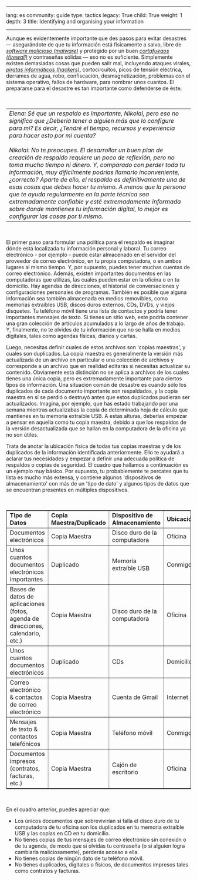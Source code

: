 

---

lang: es
community: guide
type: tactics
legacy: True
child: True
weight: 1
depth: 3
title: Identifying and organising your information

---

<p>Aunque es evidentemente importante que des pasos para evitar desastres — asegurándote de que tu información está físicamente a salvo, libre de <a href="/es/glossary#Malware" title="Malware"><em>software malicioso (malware)</em></a> y protegido por un buen <a href="/es/glossary#Firewall" title="Cortafuegos (firewall)"><em>cortafuegos (firewall)</em></a> y contraseñas sólidas — eso no es suficiente. Simplemente existen demasiadas cosas que pueden salir mal, incluyendo ataques virales, <a href="/es/glossary#Hacker" title="Piratas informáticos (hackers)"><em>piratas informáticos (hackers)</em></a>, cortocircuitos, picos de tensión eléctrica, derrames de agua, robo, confiscación, desmagnetización, problemas con el sistema operativo, fallos de hardware, para nombrar unos cuantos. El prepararse para el desastre es tan importante como defenderse de éste.</p>

<p>&nbsp;</p>

<table border="0" cellpadding="5" cellspacing="0">
	<tbody>
		<tr>
			<td><em>Elena: Sé que un respaldo es importante, Nikolai, pero eso no significa que ¿Debería tener a alguien más que lo configure para mi? Es decir, ¿Tendré el tiempo, recursos y experiencia para hacer esto por mi cuenta? </em><br />
			<br />
			<em>Nikolai: No te preocupes. El desarrollar un buen plan de creación de respaldo requiere un poco de reflexión, pero no toma mucho tiempo ni dinero. Y, comparado con perder toda tu información, muy difícilmente podrías llamarlo inconveniente, ¿correcto? Aparte de ello, el respaldo es definitivamente una de esas cosas que debes hacer tu mismo. A menos que la persona que te ayuda regularmente en la parte técnica sea extremadamente confiable y esté extremadamente informada sobre donde mantienes tu información digital, lo mejor es configurar las cosas por ti mismo.</em></td>
		</tr>
	</tbody>
</table>

<p>&nbsp;</p>

<p>El primer paso para formular una política para el respaldo es imaginar dónde está localizada tu información personal y laboral. Tu correo electrónico - por ejemplo - puede estar almacenado en el servidor del proveedor de correo electrónico, en tu propia computadora, o en ambos lugares al mismo tiempo. Y, por supuesto, puedes tener muchas cuentas de correo electrónico. Además, existen importantes documentos en las computadoras que utilizas, las cuales pueden estar en la oficina o en tu domicilio. Hay agendas de direcciones, el historial de conversaciones y configuraciones personales de programas. También es posible que alguna información sea también almacenada en medios removibles, como memorias extraíbles USB, discos duros externos, CDs, DVDs, y viejos disquetes. Tu teléfono móvil tiene una lista de contactos y podría tener importantes mensajes de texto. Si tienes un sitio web, este podría contener una gran colección de artículos acumulados a lo largo de años de trabajo. Y, finalmente, no te olvides de tu información que no se halla en medios digitales, tales como agendas físicas, diarios y cartas.</p>

<p>Luego, necesitas definir cuales de estos archivos son 'copias maestras', y cuales son duplicados. La copia maestra es generalmente la versión más actualizada de un archivo en particular o una colección de archivos y corresponde a un archivo que en realidad editarás si necesitas actualizar su contenido. Obviamente esta distinción no se aplica a archivos de los cuales tienes una única copia, pero es extremadamente importante para ciertos tipos de información. Una situación común de desastre es cuando sólo los duplicados de cada documento importante son respaldados, y la copia maestra en sí se perdió o destruyó antes que estos duplicados pudieran ser actualizados. Imagina, por ejemplo, que has estado trabajando por una semana mientras actualizabas la copia de determinada hoja de cálculo que mantienes en tu memoria extraíble USB. A estas alturas, deberías empezar a pensar en aquella como tu copia maestra, debido a que los respaldos de la versión desactualizada que se hallan en la computadora de la oficina ya no son útiles.</p>

<p>Trata de anotar la ubicación física de todas tus copias maestras y de los duplicados de la información identificada anteriormente. Ello te ayudará a aclarar tus necesidades y empezar a definir una adecuada política de respaldos o copias de seguridad. El cuadro que hallamos a continuación es un ejemplo muy básico. Por supuesto, tu probablemente te percates que tu lista es mucho más extensa, y contiene algunos 'dispositivos de almacenamiento' con más de un 'tipo de dato' y algunos tipos de datos que se encuentran presentes en múltiples dispositivos.</p>

<p>&nbsp;</p>

<table border="1">
	<tbody>
		<tr>
			<td><strong>Tipo de Datos</strong></td>
			<td><strong>Copia Maestra/Duplicado</strong></td>
			<td><strong>Dispositivo de Almacenamiento</strong></td>
			<td><strong>Ubicación</strong></td>
		</tr>
		<tr>
			<td>Documentos electrónicos</td>
			<td>Copia Maestra</td>
			<td>Disco duro de la computadora</td>
			<td>Oficina</td>
		</tr>
		<tr>
			<td>Unos cuantos documentos electrónicos importantes</td>
			<td>Duplicado</td>
			<td>Memoria extraíble USB</td>
			<td>Conmigo</td>
		</tr>
		<tr>
			<td>Bases de datos de aplicaciones (fotos, agenda de direcciones, calendario, etc.)</td>
			<td>Copia Maestra</td>
			<td>Disco duro de la computadora</td>
			<td>Oficina</td>
		</tr>
		<tr>
			<td>Unos cuantos documentos electrónicos</td>
			<td>Duplicado</td>
			<td>CDs</td>
			<td>Domicilio</td>
		</tr>
		<tr>
			<td>Correo electrónico &amp; contactos de correo electrónico</td>
			<td>Copia Maestra</td>
			<td>Cuenta de Gmail</td>
			<td>Internet</td>
		</tr>
		<tr>
			<td>Mensajes de texto &amp; contactos telefónicos</td>
			<td>Copia Maestra</td>
			<td>Teléfono móvil</td>
			<td>Conmigo</td>
		</tr>
		<tr>
			<td>Documentos impresos (contratos, facturas, etc.)</td>
			<td>Copia Maestra</td>
			<td>Cajón de escritorio</td>
			<td>Oficina</td>
		</tr>
	</tbody>
</table>

<p>&nbsp;</p>

<p>En el cuadro anterior, puedes apreciar que:</p>

<ul>
	<li>Los únicos documentos que sobrevivirían si falla el disco duro de tu computadora de tu oficina son los duplicados en tu memoria extraíble USB y las copias en CD en tu domicilio.</li>
	<li>No tienes copias de tus mensajes de correo electrónico sin conexión o de tu agenda, de modo que si olvidas tu contraseña (o si alguien logra cambiarla maliciosamente), perderás acceso a ella.</li>
	<li>No tienes copias de ningún dato de tu teléfono móvil.</li>
	<li>No tienes duplicados, digitales o físicos, de documentos impresos tales como contratos y facturas.</li>
</ul>

<p>&nbsp;</p>


